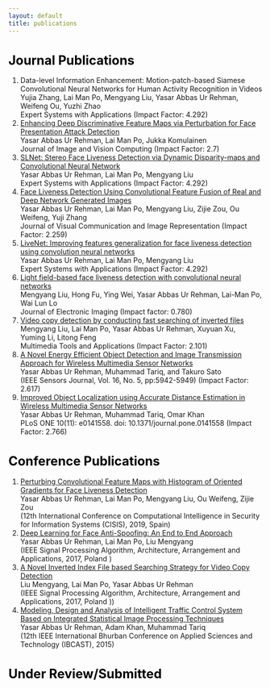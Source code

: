 ```yaml
---
layout: default
title: publications
---
```

<body>
<p>
<h1 style="color:black; font-size:25px"> Journal Publications </h1>
<ol type="1">
<li>Data-level Information Enhancement: Motion-patch-based Siamese Convolutional Neural Networks for Human Activity Recognition in Videos <br>
Yujia Zhang, Lai Man Po, Mengyang Liu, Yasar Abbas Ur Rehman, Weifeng Ou, Yuzhi Zhao <br>
Expert Systems with Applications (Impact Factor: 4.292)</li>

<li><a href="https://www.sciencedirect.com/science/article/pii/S0262885619304512">
Enhancing Deep Discriminative Feature Maps via Perturbation for Face Presentation Attack Detection 
</a> <br>
Yasar Abbas Ur Rehman, Lai Man Po, Jukka Komulainen <br>
Journal of Image and Vision Computing (Impact Factor: 2.7) </li>

<li><a href="http://www.ee.cityu.edu.hk/~lmpo/publications/2019_ESA_SLNet.pdf">
SLNet: Stereo Face Liveness Detection via Dynamic Disparity-maps and Convolutional Neural Network
</a> <br>
Yasar Abbas Ur Rehman, Lai Man Po, Mengyang Liu <br>
Expert Systems with Applications (Impact Factor: 4.292) </li>

<li><a href="https://www.sciencedirect.com/science/article/pii/S1047320319300641">
Face Liveness Detection Using Convolutional Feature Fusion of Real and Deep Network Generated Images
</a> <br>
Yasar Abbas Ur Rehman, Lai Man Po, Mengyang Liu, Zijie Zou, Ou Weifeng, Yuji Zhang <br>
Journal of Visual Communication and Image Representation (Impact Factor: 2.259) </li>

<li><a href="https://www.sciencedirect.com/science/article/pii/S0957417418302811">
LiveNet: Improving features generalization for face liveness detection using convolution neural networks
</a> <br>
Yasar Abbas Ur Rehman, Lai Man Po, Mengyang Liu <br>
Expert Systems with Applications (Impact Factor: 4.292) </li>

<li><a href="https://www.spiedigitallibrary.org/journals/Journal-of-Electronic-Imaging/volume-28/issue-1/013003/Light-field-based-face-liveness-detection-with-convolutional-neural-networks/10.1117/1.JEI.28.1.013003.short">
Light field-based face liveness detection with convolutional neural networks
</a> <br>
Mengyang Liu, Hong Fu, Ying Wei, Yasar Abbas Ur Rehman, Lai-Man Po, Wai Lun Lo  <br>
Journal of Electronic Imaging (Impact factor: 0.780) </li>

<li><a href="https://link.springer.com/article/10.1007/s11042-018-6639-4">
Video copy detection by conducting fast searching of inverted files
</a> <br>
Mengyang Liu, Lai Man Po, Yasar Abbas Ur Rehman, Xuyuan Xu, Yuming Li, Litong Feng  <br>
Multimedia Tools and Applications (Impact Factor: 2.101) </li>


<li><a href="http://ieeexplore.ieee.org/xpl/login.jsp?tp=&arnumber=7482640&url=http%3A%2F%2Fieeexplore.ieee.org%2Fxpls%2Fabs_all.jsp%3Farnumber%3D7482640">
A Novel Energy Efficient Object Detection and Image Transmission Approach for Wireless Multimedia Sensor Networks
</a> <br>
Yasar Abbas Ur Rehman, Muhammad Tariq, and Takuro Sato  <br>
(IEEE Sensors Journal, Vol. 16, No. 5, pp:5942-5949)  (Impact Factor: 2.617) </li>

<li><a href="http://journals.plos.org/plosone/article?id=10.1371/journal.pone.0141558">
Improved Object Localization using Accurate Distance Estimation in Wireless Multimedia Sensor Networks
</a> <br>
Yasar Abbas Ur Rehman, Muhammad Tariq, Omar Khan   <br>
PLoS ONE 10(11): e0141558. doi: 10.1371/journal.pone.0141558 (Impact Factor: 2.766) </li>

</ol>

<h1 style="color:black; font-size:25px"> Conference Publications </h1>

<ol type="1">
<li><a href="https://link.springer.com/chapter/10.1007/978-3-030-20005-3_1">
Perturbing Convolutional Feature Maps with Histogram of Oriented Gradients for Face Liveness Detection
</a> <br>
Yasar Abbas Ur Rehman, Lai Man Po, Mengyang Liu, Ou Weifeng, Zijie Zou   <br>
(12th International Conference on Computational Intelligence in Security for Information Systems (CISIS), 2019, Spain) </li>

<li><a href="http://ieeexplore.ieee.org/stamp/stamp.jsp?arnumber=8166863">
Deep Learning for Face Anti-Spoofing: An End to End Approach
</a> <br>
Yasar Abbas Ur Rehman, Lai Man Po, Liu Mengyang  <br>
(IEEE Signal Processing Algorithm, Architecture, Arrangement and Applications, 2017, Poland ) </li>

<li><a href="http://ieeexplore.ieee.org/stamp/stamp.jsp?arnumber=8166884">
A Novel Inverted Index File based Searching Strategy for Video Copy Detection
</a> <br>
Liu Mengyang, Lai Man Po, Yasar Abbas Ur Rehman   <br>
(IEEE Signal Processing Algorithm, Architecture, Arrangement and Applications, 2017, Poland )) </li>

<li><a href="http://ieeexplore.ieee.org/xpl/login.jsp?tp=&arnumber=7058499&url=http%3A%2F%2Fieeexplore.ieee.org%2Fxpls%2Fabs_all.jsp%3Farnumber%3D7058499">
Modeling, Design and Analysis of Intelligent Traffic Control System Based on Integrated Statistical Image Processing Techniques
</a> <br>
Yasar Abbas Ur Rehman, Adam Khan, Muhammad Tariq   <br>
(12th IEEE International Bhurban Conference on Applied Sciences and Technology (IBCAST), 2015) </li>
</ol>

<h1 style="color:black; font-size:25px">Under Review/Submitted</h1>


</p>
</body> 
